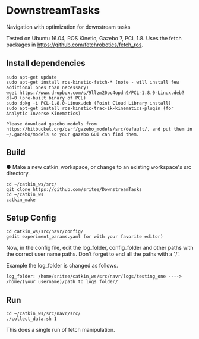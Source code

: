 # DownstreamTasks
Navigation with optimization for downstream tasks

Tested on Ubuntu 16.04, ROS Kinetic, Gazebo 7, PCL 1.8. Uses the fetch packages in https://github.com/fetchrobotics/fetch_ros. 

## Install dependencies

```
sudo apt-get update
sudo apt-get install ros-kinetic-fetch-* (note - will install few additional ones than necessary)
wget https://www.dropbox.com/s/9llzm20pc4opdn9/PCL-1.8.0-Linux.deb?dl=0 (pre-built binary of PCL)
sudo dpkg -i PCL-1.8.0-Linux.deb (Point Cloud Library install)
sudo apt-get install ros-kinetic-trac-ik-kinematics-plugin (for Analytic Inverse Kinematics)

Please download gazebo models from https://bitbucket.org/osrf/gazebo_models/src/default/, and put them in 
~/.gazebo/models so your gazebo GUI can find them. 
```

## Build

● Make a new catkin_workspace, or change to an existing workspace's src directory. 

```
cd ~/catkin_ws/src/
git clone https://github.com/sritee/DownstreamTasks
cd ~/catkin_ws
catkin_make
```
## Setup Config

```
cd catkin_ws/src/navr/config/
gedit experiment_params.yaml (or with your favorite editor)
```

Now, in the config file, edit the log_folder, config_folder and other paths with the correct user name paths.
Don't forget to end all the paths with a '/'.

Example the log_folder is changed as follows.

```
log_folder: /home/sritee/catkin_ws/src/navr/logs/testing_one ----> /home/(your username)/path to logs folder/
```

## Run

```
cd ~/catkin_ws/src/navr/src/
./collect_data.sh 1
```

This does a single run of fetch manipulation. 



